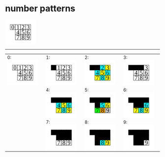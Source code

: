 # number patterns

<img align="center" width="100" src="svg/0.svg"/>

<hr/>

|                                                      |                                                      |                                                      |                                                      |
| ---------------------------------------------------- | ---------------------------------------------------- | ---------------------------------------------------- | ---------------------------------------------------- |
| 0: <img align="center" width="100" src="svg/0.svg"/> | 1: <img align="center" width="100" src="svg/1.svg"/> | 2: <img align="center" width="100" src="svg/2.svg"/> | 3: <img align="center" width="100" src="svg/3.svg"/> |
|                                                      | 4: <img align="center" width="100" src="svg/4.svg"/> | 5: <img align="center" width="100" src="svg/5.svg"/> | 6: <img align="center" width="100" src="svg/6.svg"/> |
|                                                      | 7: <img align="center" width="100" src="svg/7.svg"/> | 8: <img align="center" width="100" src="svg/8.svg"/> | 9: <img align="center" width="100" src="svg/9.svg"/> |

